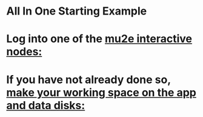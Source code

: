 # All In One Starting Example

# Log into one of the [mu2e interactive nodes:](https://mu2ewiki.fnal.gov/wiki/ComputingTutorials#Interactive_logins)
# If you have not already done so, [make your working space on the app and data disks:](https://mu2ewiki.fnal.gov/wiki/LoginTutorial#Mu2e_Disks)








